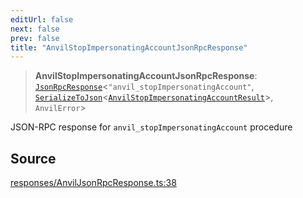 ```yaml
---
editUrl: false
next: false
prev: false
title: "AnvilStopImpersonatingAccountJsonRpcResponse"
---
```


> **AnvilStopImpersonatingAccountJsonRpcResponse**: [`JsonRpcResponse`](/reference/jsonrpc/type-aliases/jsonrpcresponse/)\<`"anvil_stopImpersonatingAccount"`, [`SerializeToJson`](/reference/tevm/procedures-types/type-aliases/serializetojson/)\<[`AnvilStopImpersonatingAccountResult`](/reference/actions-types/type-aliases/anvilstopimpersonatingaccountresult/)\>, `AnvilError`\>

JSON-RPC response for `anvil_stopImpersonatingAccount` procedure

## Source

[responses/AnvilJsonRpcResponse.ts:38](https://github.com/evmts/tevm-monorepo/blob/main/packages/procedures-types/src/responses/AnvilJsonRpcResponse.ts#L38)
